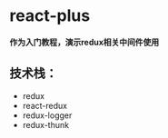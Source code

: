 # react-plus

**作为入门教程，演示redux相关中间件使用**

## 技术栈：
* redux
* react-redux
* redux-logger
* redux-thunk
